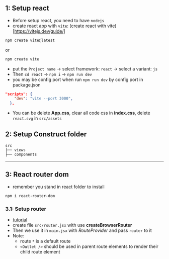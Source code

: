 ## 1: Setup react

-   Before setup react, you need to have `nodejs`
-   create react app with `vite`: (create react with vite)[https://vitejs.dev/guide/]

```bash
npm create vite@latest
```

or

```bash
npm create vite
```

-   put the `Project name` -> select framework: `react` -> select a variant: `js`
-   Then `cd react` -> `npm i` -> `npm run dev`
-   you may be config port when run `npm run dev` by config port in package.json

```json
"scripts": {
    "dev": "vite --port 3000",
  },
```

-   You can be delete **App.css**, clear all code css in **index.css**, delete `react.svg` in `src/assets`

## 2: Setup Construct folder

```
src
├── views
├── components
```

---

## 3: React router dom

-   remember you stand in react folder to install

```bash
npm i react-router-dom
```

### 3.1: Setup router

-   [tutorial](https://reactrouter.com/en/main/start/tutorial)
-   create file `src/router.jsx` with use **createBrowserRouter**
-   Then we use it in `main.jsx` with _RouteProvider_ and pass `router` to it
-   Note:
    -   route `*` is a default route
    - `<Outlet />` should be used in parent route elements to render their child route element